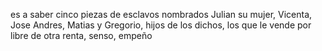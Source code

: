 es a saber
cinco piezas de esclavos
nombrados Julian su
mujer, Vicenta, Jose Andres, Matias y Gregorio, hijos de los
dichos, los que le vende por libre de otra renta, senso, empeño